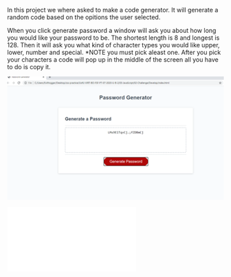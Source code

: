 In this project we where asked to make a code generator. It will generate a random code based on the opitions the user selected.

When you click generate password a window will ask you about how long you would like your password to be. The shortest length is 8 and longest is 128. Then it will ask you what kind of character types you would like upper, lower, number and special. *NOTE you must pick aleast one. After you pick your characters a code will pop up in the middle of the screen all you have to do is copy it.



![](Assets/passgen.PNG)


![](Code-genrator/Develop/index.html)